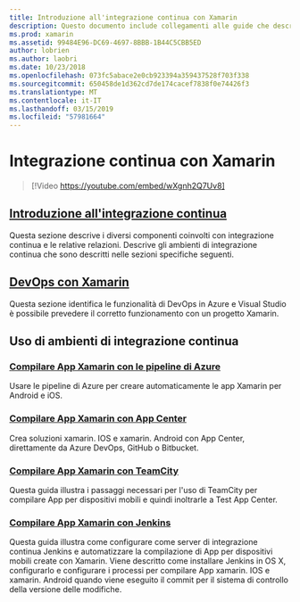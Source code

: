 ```yaml
---
title: Introduzione all'integrazione continua con Xamarin
description: Questo documento include collegamenti alle guide che descrivono l'integrazione continua con Xamarin. Contenuto collegato offre una panoramica dell'integrazione continua e illustra Jenkins, TeamCity e compilazione di App Center.
ms.prod: xamarin
ms.assetid: 99484E96-DC69-4697-8BBB-1B44C5CBB5ED
author: lobrien
ms.author: laobri
ms.date: 10/23/2018
ms.openlocfilehash: 073fc5abace2e0cb923394a359437528f703f338
ms.sourcegitcommit: 650458de1d362cd7de174cacef7838f0e74426f3
ms.translationtype: MT
ms.contentlocale: it-IT
ms.lasthandoff: 03/15/2019
ms.locfileid: "57981664"
---
```

# <a name="continuous-integration-with-xamarin"></a>Integrazione continua con Xamarin

> [!Video https://youtube.com/embed/wXgnh2Q7Uv8]

## <a name="introduction-to-continuous-integrationtoolsciintro-to-cimd"></a>[Introduzione all'integrazione continua](~/tools/ci/intro-to-ci.md)

Questa sezione descrive i diversi componenti coinvolti con integrazione continua e le relative relazioni. Descrive gli ambienti di integrazione continua che sono descritti nelle sezioni specifiche seguenti.

## <a name="devops-with-xamarintoolscidevopsmd"></a>[DevOps con Xamarin](~/tools/ci/devops.md)

Questa sezione identifica le funzionalità di DevOps in Azure e Visual Studio è possibile prevedere il corretto funzionamento con un progetto Xamarin.

## <a name="working-with-continuous-integration-environments"></a>Uso di ambienti di integrazione continua

### <a name="build-xamarin-apps-with-azure-pipelineshttpsdocsmicrosoftcomazuredevopspipelineslanguagesxamarin"></a>[Compilare App Xamarin con le pipeline di Azure](https://docs.microsoft.com/azure/devops/pipelines/languages/xamarin/)

Usare le pipeline di Azure per creare automaticamente le app Xamarin per Android e iOS.

### <a name="build-xamarin-apps-using-app-centerhttpsdocsmicrosoftcomappcenterbuildxamarin"></a>[Compilare App Xamarin con App Center](https://docs.microsoft.com/appcenter/build/xamarin/)

Crea soluzioni xamarin. IOS e xamarin. Android con App Center, direttamente da Azure DevOps, GitHub o Bitbucket.

### <a name="build-xamarin-apps-with-teamcitytoolsciteamcitymd"></a>[Compilare App Xamarin con TeamCity](~/tools/ci/teamcity.md)

Questa guida illustra i passaggi necessari per l'uso di TeamCity per compilare App per dispositivi mobili e quindi inoltrarle a Test App Center.

### <a name="build-xamarin-apps-with-jenkinstoolscijenkins-walkthroughmd"></a>[Compilare App Xamarin con Jenkins](~/tools/ci/jenkins-walkthrough.md)

Questa guida illustra come configurare come server di integrazione continua Jenkins e automatizzare la compilazione di App per dispositivi mobili create con Xamarin. Viene descritto come installare Jenkins in OS X, configurarlo e configurare i processi per compilare App xamarin. IOS e xamarin. Android quando viene eseguito il commit per il sistema di controllo della versione delle modifiche.
